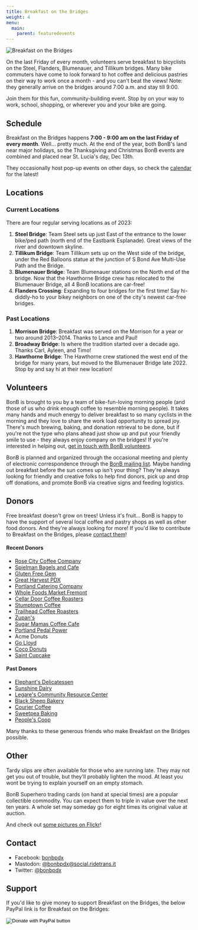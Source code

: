 ```yaml
---
title: Breakfast on the Bridges
weight: 4
menu:
  main:
    parent: featuredevents
---
```

<img src=/images/BonB_header.jpg align=center alt="Breakfast on the Bridges">

On the last Friday of every month, volunteers serve breakfast to bicyclists on the Steel, Flanders, Blumenauer, and Tillikum bridges. Many bike commuters have come to look forward to hot coffee and delicious pastries on their way to work once a month - and you can't beat the views! Note: they generally arrive on the bridges around 7:00 a.m. and stay till 9:00. 

Join them for this fun, community-building event. Stop by on your way to work, school, shopping, or wherever you and your bike are going.

## Schedule

Breakfast on the Bridges happens **7:00 - 9:00 am on the last Friday of every month**. Well... pretty much. At the end of the year, both BonB's land near major holidays, so the Thanksgiving and Christmas BonB events are combined and placed near St. Lucia's day, Dec 13th.

They occasionally host pop-up events on other days, so check the [calendar](/calendar/) for the latest!

## Locations

### Current Locations

There are four regular serving locations as of 2023:

1. **Steel Bridge**: Team Steel sets up just East of the entrance to the lower bike/ped path (north end of the Eastbank Esplanade). Great views of the river and downtown skyline. 
2. **Tillikum Bridge**:  Team Tillikum sets up on the West side of the bridge, under the Red Balloons statue at the junction of S Bond Ave Multi-Use Path and the Bridge.
3. **Blumenauer Bridge**: Team Blumenauer stations on the North end of the bridge. Now that the Hawthorne Bridge crew has relocated to the Blumenauer Bridge, all 4 BonB locations are car-free!
4. **Flanders Crossing**: Expanding to four bridges for the first time! Say hi-diddly-ho to your bikey neighbors on one of the city's newest car-free bridges. 

### Past Locations

1. **Morrison Bridge**: Breakfast was served on the Morrison for a year or two around 2013–2014.  Thanks to Lance and Paul!
2. **Broadway Bridge**: Is where the tradition started over a decade ago.  Thanks Carl, Ayleen, and Timo!
3. **Hawthorne Bridge**: The Hawthorne crew stationed the west end of the bridge for many years, but moved to the Blumenauer Bridge late 2022. Stop by and say hi at their new location!

## Volunteers

BonB is brought to you by a team of bike-fun-loving morning people (and those of us who drink enough coffee to resemble morning people). It takes many hands and much energy to deliver breakfast to so many cyclists in the morning and they love to share the work load opportunity to spread joy. There's much brewing, baking, and donation retrieval to be done, but if you're not the type who plans ahead just show up and put your friendly smile to use - they always enjoy company on the bridges! If you're interested in helping out, [get in touch with BonB volunteers](mailto:bonb@lists.riseup.net).

BonB is planned and organized through the occasional meeting and plenty of electronic correspondence through the [BonB mailing list](https://lists.riseup.net/www/info/bonb). Maybe handing out breakfast before the sun comes up isn't your thing? They're always looking for friendly and creative folks to help find donors, pick up and drop off donations, and promote BonB via creative signs and feeding logistics.

## Donors

Free breakfast doesn't grow on trees! Unless it's fruit... BonB is happy to have the support of several local coffee and pastry shops as well as other food donors. And they're always looking for more! If you'd like to contribute to Breakfast on the Bridges, please [contact them](mailto:bonb@lists.riseup.net)!

#### Recent Donors

* [Rose City Coffee Company](https://www.rosecitycoffeecompany.com)
* [Spielman Bagels and Cafe](https://www.spielmanbagels.com/)
* [Gluten Free Gem](https://www.glutenfreegem.com/)
* [Great Harvest PDX](http://greatharvestportland.com/)
* [Portland Catering Company](https://portlandcateringcompany.com/)
* [Whole Foods Market Fremont](https://wholefoodsmarket.com/stores/fremont/)
* [Cellar Door Coffee Roasters](https://www.cellardoorcoffee.com/)
* [Stumptown Coffee](https://www.stumptowncoffee.com)
* [Trailhead Coffee Roasters](https://www.trailheadcoffeeroasters.com/)
* [Zupan's](https://zupans.com/) 
* [Sugar Mamas Coffee Cafe](https://www.facebook.com/pages/Sugar-Mamas-Coffee-Cafe/195305340364/)
* [Portland Pedal Power](https://www.portlandpedalpower.com/about)
* Acme Donuts
* [Go Lloyd](https://www.golloyd.org/)
* [Coco Donuts](https://www.cocodonuts.com/)
* [Saint Cupcake](https://www.saintcupcake.com/)

#### Past Donors

* [Elephant's Delicatessen](https://www.elephantsdeli.com/)
* [Sunshine Dairy](https://www.sunshinedairyfoods.com/)
* [Legare's Community Resource Center](https://legares.blogspot.com/)
* [Black Sheep Bakery](https://www.blacksheepbakery.com/)
* [Courier Coffee](https://www.couriercoffeeroasters.com/)
* [Sweetpea Baking](https://www.sweetpeabaking.com/)
* [People's Coop](https://www.peoples.coop/)

Many thanks to these generous friends who make Breakfast on the Bridges possible.

## Other

Tardy slips are often available for those who are running late. They may not get you out of trouble, but they'll probably lighten the mood. At least you wont be trying to explain yourself on an empty stomach. 

BonB Superhero trading cards (on hand at special times) are a popular collectible commodity. You can expect them to triple in value over the next ten years. A whole set may someday go for eight times its original value at auction.

And check out [some pictures on Flickr](http://flickr.com/photos/tags/bonb/)!

## Contact

* Facebook: [bonbpdx](https://www.facebook.com/bonbpdx/)
* Mastodon: [@bonbpdx@social.ridetrans.it](https://social.ridetrans.it/@bonbpdx)
* Twitter: [@bonbpdx](https://twitter.com/bonbpdx)

## Support

If you'd like to give money to support Breakfast on the Bridges, the below PayPal link is for Breakfast on the Bridges:

<form action="https://www.paypal.com/donate" method="post" target="_top">
<input type="hidden" name="hosted_button_id" value="NZ9BJRJ43NMTC" />
<input type="image" src="https://www.paypalobjects.com/en_US/i/btn/btn_donateCC_LG.gif" border="0" name="submit" title="PayPal - The safer, easier way to pay online!" alt="Donate with PayPal button" />
<img alt="" border="0" src="https://www.paypal.com/en_US/i/scr/pixel.gif" width="1" height="1" />
</form>


